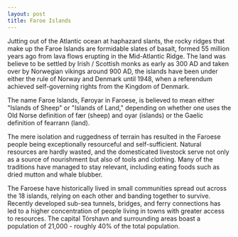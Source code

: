 ```yaml
---
layout: post
title: Faroe Islands
---
```


Jutting out of the Atlantic ocean at haphazard slants, the rocky ridges that make up the Faroe Islands are formidable slates of basalt, formed 55 million years ago from lava flows erupting in the Mid-Atlantic Ridge. The land was believe to be settled by Irish / Scottish monks as early as 300 AD and taken over by Norwegian vikings around 900 AD, the islands have been under either the rule of Norway and Denmark until 1948, when a referendum achieved self-governing rights from the Kingdom of Denmark.

<amp-img width="600" height="400" layout="responsive" src="/assets/images/faroe1.jpg"></amp-img>

The name Faroe Islands, Føroyar in Faroese, is believed to mean either "Islands of Sheep" or "Islands of Land," depending on whether one uses the Old Norse definition of fær (sheep) and oyar (islands) or the Gaelic definition of fearrann (land).

The mere isolation and ruggedness of terrain has resulted in the Faroese people being exceptionally resourceful and self-sufficient. Natural resources are hardly wasted, and the domesticated livestock serve not only as a source of nourishment but also of tools and clothing. Many of the traditions have managed to stay relevant, including eating foods such as dried mutton and whale blubber.

<amp-img width="600" height="400" layout="responsive" src="/assets/images/faroe2.jpg"></amp-img>

<amp-img width="600" height="400" layout="responsive" src="/assets/images/faroe3.jpg"></amp-img>

<amp-img width="600" height="400" layout="responsive" src="/assets/images/faroe4.jpg"></amp-img>

The Faroese have historically lived in small communities spread out across the 18 islands, relying on each other and banding together to survive. Recently developed sub-sea tunnels, bridges, and ferry connections has led to a higher concentration of people living in towns with greater access to resources. The capital Tórshavn and surrounding areas boast a population of 21,000 - roughly 40% of the total population.

<amp-img width="600" height="400" layout="responsive" src="/assets/images/faroe5.jpg"></amp-img>

<amp-img width="600" height="400" layout="responsive" src="/assets/images/faroe6.jpg"></amp-img>
